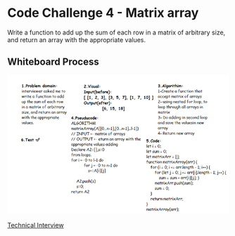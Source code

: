 # Code Challenge 4 - Matrix array
<!-- Description of the challenge -->
Write a function to add up the sum of each row in a matrix of arbitrary size, and return an array with the appropriate values.
## Whiteboard Process
<!-- Embedded whiteboard image -->
![Whiteboard img](/code-challenge04/matrixArray.png)


[Technical Interview](https://docs.google.com/spreadsheets/d/1BqHQDMv5keTNexEIvFOW55XDxaX1GKAfQHKmIPXpkJU/edit?usp=sharing)